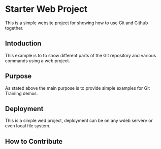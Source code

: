 # Starter Web Project

This is a simple website project for showing how to use Git and Github together.

## Intoduction

This example is to to show different parts of the Git repository and various commands using a web project.

## Purpose

As stated above the main purpose is to provide simple examples for Git Training demos.

## Deployment

This is a simple wed project, deployment can be on any wdeb serverv or even local file system.

## How to Contribute